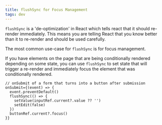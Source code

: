 ```yaml
---
title: flushSync for Focus Management
tags: dev
---
```


`flushSync` is a 'de-optimization' in React which tells react that it should re-render immediately. This means you are telling React that you know better than it to re-render and should be used carefully.

The most common use-case for `flushSync` is for focus management. 

If you have elements on the page that are being conditionally rendered depending on some state, you can use `flushSync` to set state that will trigger a re-render and immediately focus the element that was conditionally rendered.

```tsx
// onSubmit of a form that turns into a button after submission
onSubmit={(event) => {
  event.preventDefault()
  flushSync(() => {
    setValue(inputRef.current?.value ?? '')
    setEdit(false) 
  })
  buttonRef.current?.focus()
}}
```